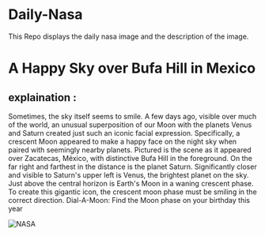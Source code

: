 # Daily-Nasa

This Repo displays the daily nasa image and the description of the image.

<!--NASA-->
# A Happy Sky over Bufa Hill in Mexico
## explaination :

Sometimes, the sky itself seems to smile.  A few days ago, visible over much of the world, an unusual superposition of our Moon with the planets Venus and Saturn created just such an iconic facial expression. Specifically, a crescent Moon appeared to make a happy face on the night sky when paired with seemingly nearby planets.  Pictured is the scene as it appeared over Zacatecas, México, with distinctive Bufa Hill in the foreground.  On the far right and farthest in the distance is the planet Saturn.  Significantly closer and visible to Saturn's upper left is Venus, the brightest planet on the sky.  Just above the central horizon is Earth's Moon in a waning crescent phase. To create this gigantic icon, the crescent moon phase must be smiling in the correct direction.   Dial-A-Moon: Find the Moon phase on your birthday this year

![NASA](https://apod.nasa.gov/apod/image/2504/HappySkyMexico_Korona_960.jpg)
<!--/NASA-->